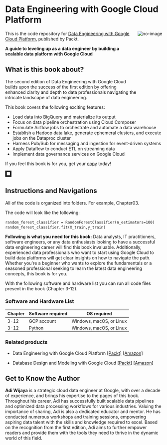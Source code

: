 # Data Engineering with Google Cloud Platform

<a href="https://www.packtpub.com/product/data-engineering-with-google-cloud-platform-second-edition/9781835080115"><img src="https://content.packt.com/_/image/original/B21389/cover_image_large.jpg" alt="no-image" height="256px" align="right"></a>

This is the code repository for [Data Engineering with Google Cloud Platform](https://github.com/PacktPublishing/Data-Engineering-with-Google-Cloud-Platform-Second-Edition), published by Packt.

**A guide to leveling up as a data engineer by building a scalable data platform with Google Cloud**

## What is this book about?
The second edition of Data Engineering with Google Cloud builds upon the success of the first edition by offering enhanced clarity and depth to data professionals navigating the intricate landscape of data engineering.

This book covers the following exciting features:
* Load data into BigQuery and materialize its output
* Focus on data pipeline orchestration using Cloud Composer
* Formulate Airflow jobs to orchestrate and automate a data warehouse
* Establish a Hadoop data lake, generate ephemeral clusters, and execute jobs on the Dataproc cluster
* Harness Pub/Sub for messaging and ingestion for event-driven systems
* Apply Dataflow to conduct ETL on streaming data
* Implement data governance services on Google Cloud

If you feel this book is for you, get your [copy](https://www.amazon.com/Data-Engineering-Google-Cloud-Platform/dp/1835080111/ref=sr_1_2_sspa?crid=3UTTDTFJZT32&dib=eyJ2IjoiMSJ9._iIsXJi4JViSUicYfGZZQSZn0jR9eoXjWi5aZPbnbAEnx7cgx6FH7rhkW9vK-UjhxN_xLJ03wSZPlIfm82zRaQgsNW67ZpaOVLQ18-FcmTfEkXQu8lKr1Bumt15MXxwj0sJzlqexidccrfhju3XpGUKm-e_FEoBx-3jZQPavQ9CUIAH7adQXJVC9dwoz_IPkikY56OPpD81sqdW6Z_ik8U5RJ4ZRzmaCRlhJK6nh-UY.xN5mtrEB2A8dD8aalIZ5ltjx41R4VEvgke7T_P1lx7Y&dib_tag=se&keywords=Data+Engineering+with+Google+Cloud+Platform&qid=1715851853&sprefix=data+engineering+with+google+cloud+platform%2Caps%2C869&sr=8-2-spons&sp_csd=d2lkZ2V0TmFtZT1zcF9hdGY&psc=1) today!

<a href="https://www.packtpub.com/?utm_source=github&utm_medium=banner&utm_campaign=GitHubBanner"><img src="https://raw.githubusercontent.com/PacktPublishing/GitHub/master/GitHub.png" 
alt="https://www.packtpub.com/" border="5" /></a>

## Instructions and Navigations
All of the code is organized into folders. For example, Chapter03.

The code will look like the following:
```
random_forest_classifier = RandomForestClassifier(n_estimators=100)
random_forest_classifier.fit(X_train,y_train)

```

**Following is what you need for this book:**
Data analysts, IT practitioners, software engineers, or any data enthusiasts looking to have a successful data engineering career will find this book invaluable. Additionally, experienced data professionals who want to start using Google Cloud to build data platforms will get clear insights on how to navigate the path. Whether you're a beginner who wants to explore the fundamentals or a seasoned professional seeking to learn the latest data engineering concepts, this book is for you.

With the following software and hardware list you can run all code files present in the book (Chapter 3-12).
### Software and Hardware List
| Chapter | Software required | OS required |
| -------- | ------------------------------------ | ----------------------------------- |
| 3-12 | GCP account | Windows, macOS, or Linux |
| 3-12 | Python |  Windows, macOS, or Linux |

### Related products
* Data Engineering with Google Cloud Platform [[Packt]](https://www.packtpub.com/product/data-engineering-with-google-cloud-platform/9781800561328) [[Amazon]](https://www.amazon.com/Data-Engineering-Google-Cloud-Platform/dp/1800561326/ref=sr_1_1?crid=3UTTDTFJZT32&dib=eyJ2IjoiMSJ9._iIsXJi4JViSUicYfGZZQSZn0jR9eoXjWi5aZPbnbAEnx7cgx6FH7rhkW9vK-UjhxN_xLJ03wSZPlIfm82zRaQgsNW67ZpaOVLQ18-FcmTfEkXQu8lKr1Bumt15MXxwj0sJzlqexidccrfhju3XpGUKm-e_FEoBx-3jZQPavQ9CUIAH7adQXJVC9dwoz_IPkikY56OPpD81sqdW6Z_ik8U5RJ4ZRzmaCRlhJK6nh-UY.xN5mtrEB2A8dD8aalIZ5ltjx41R4VEvgke7T_P1lx7Y&dib_tag=se&keywords=Data+Engineering+with+Google+Cloud+Platform&qid=1715855429&sprefix=data+engineering+with+google+cloud+platform%2Caps%2C869&sr=8-1)

* Database Design and Modeling with Google Cloud [[Packt]](https://www.packtpub.com/product/database-design-and-modeling-with-google-cloud/9781804611456) [[Amazon]](https://www.amazon.com/Database-Design-Modeling-Google-Cloud/dp/180461145X/ref=sr_1_1?crid=16CRV87FJY7GM&dib=eyJ2IjoiMSJ9.gFibaJXr411zBAEj7fGgPqoBYjnQDAn8VbMp4BUQMJgQF8ps6oLhA3TUJ1TBHsEppB8F0ynBzFFzSz_WqC8UN3ZNWBQfXnGlNlZDMOF3LVJUNb0K1ADOt82kZRmJiNTbp8dRzakF8qe6WmhaaXIvDtePomks8UTQiZyBiRyNswitzQUehF6tAus_d4AgvHKi3APRfUGHkPaQyG45vJGaOCE_YCPFFzVLYMHAkYbENlA.lSB9Ge6ryyOVqxwCuU3HHxmG4DF6s-dumRzHWGDjjmg&dib_tag=se&keywords=Database+Design+and+Modeling+with+Google+Cloud&qid=1715855560&sprefix=database+design+and+modeling+with+google+cloud%2Caps%2C559&sr=8-1)

## Get to Know the Author
**Adi Wijaya**
is a strategic cloud data engineer at Google, with over a decade of experience, and brings his expertise to the pages of this book. Throughout his career, Adi has successfully built scalable data pipelines and optimized data processing workflows for various industries. Valuing the importance of sharing, Adi is also a dedicated educator and mentor. He has conducted numerous workshops and training sessions, empowering aspiring data talent with the skills and knowledge required to excel. Based on the recognition from the first edition, Adi aims to further empower readers and provide them with the tools they need to thrive in the dynamic world of this field.
